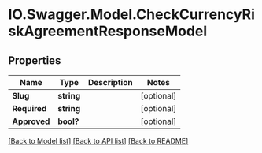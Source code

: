 # IO.Swagger.Model.CheckCurrencyRiskAgreementResponseModel
## Properties

Name | Type | Description | Notes
------------ | ------------- | ------------- | -------------
**Slug** | **string** |  | [optional] 
**Required** | **string** |  | [optional] 
**Approved** | **bool?** |  | [optional] 

[[Back to Model list]](../README.md#documentation-for-models) [[Back to API list]](../README.md#documentation-for-api-endpoints) [[Back to README]](../README.md)

